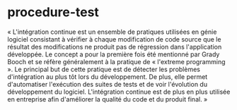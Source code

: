 # procedure-test
« L'intégration continue est un ensemble de pratiques utilisées en génie logiciel consistant à vérifier à chaque modification de code  source que le 
résultat des modifications ne produit pas de régression dans l'application développée.  Le concept a pour la première fois été mentionné par Grady Booch 
et se réfère généralement à la pratique de « l'extreme programming ».  Le principal but de cette pratique est de détecter les problèmes d'intégration au plus
tôt lors du développement.  De plus, elle permet d'automatiser l'exécution des suites de tests et de voir l'évolution du développement du logiciel.
L'intégration continue est de plus en plus utilisée en entreprise afin d'améliorer la qualité du code et du produit final. »

